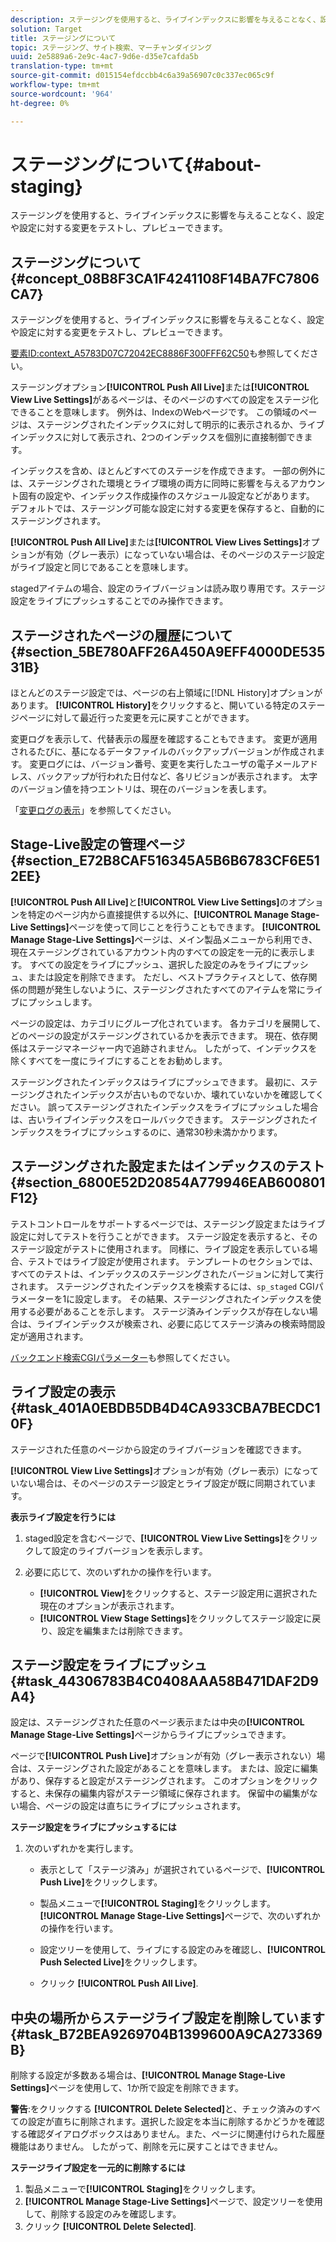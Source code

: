 ```yaml
---
description: ステージングを使用すると、ライブインデックスに影響を与えることなく、設定や設定に対する変更をテストし、プレビューできます。
solution: Target
title: ステージングについて
topic: ステージング、サイト検索、マーチャンダイジング
uuid: 2e5889a6-2e9c-4ac7-9d6e-d35e7cafda5b
translation-type: tm+mt
source-git-commit: d015154efdccbb4c6a39a56907c0c337ec065c9f
workflow-type: tm+mt
source-wordcount: '964'
ht-degree: 0%

---
```



# ステージングについて{#about-staging}

ステージングを使用すると、ライブインデックスに影響を与えることなく、設定や設定に対する変更をテストし、プレビューできます。

## ステージングについて{#concept_08B8F3CA1F4241108F14BA7FC7806CA7}

ステージングを使用すると、ライブインデックスに影響を与えることなく、設定や設定に対する変更をテストし、プレビューできます。

[要素ID:context_A5783D07C72042EC8886F300FFF62C50](c-about-simulator.md#context_A5783D07C72042EC8886F300FFF62C50)も参照してください。

ステージングオプション&#x200B;**[!UICONTROL Push All Live]**&#x200B;または&#x200B;**[!UICONTROL View Live Settings]**&#x200B;があるページは、そのページのすべての設定をステージ化できることを意味します。 例外は、IndexのWebページです。 この領域のページは、ステージングされたインデックスに対して明示的に表示されるか、ライブインデックスに対して表示され、2つのインデックスを個別に直接制御できます。

インデックスを含め、ほとんどすべてのステージを作成できます。 一部の例外には、ステージングされた環境とライブ環境の両方に同時に影響を与えるアカウント固有の設定や、インデックス作成操作のスケジュール設定などがあります。 デフォルトでは、ステージング可能な設定に対する変更を保存すると、自動的にステージングされます。

**[!UICONTROL Push All Live]**&#x200B;または&#x200B;**[!UICONTROL View Lives Settings]**&#x200B;オプションが有効（グレー表示）になっていない場合は、そのページのステージ設定がライブ設定と同じであることを意味します。

stagedアイテムの場合、設定のライブバージョンは読み取り専用です。ステージ設定をライブにプッシュすることでのみ操作できます。

## ステージされたページの履歴について{#section_5BE780AFF26A450A9EFF4000DE53531B}

ほとんどのステージ設定では、ページの右上領域に[!DNL History]オプションがあります。 **[!UICONTROL History]**&#x200B;をクリックすると、開いている特定のステージページに対して最近行った変更を元に戻すことができます。

変更ログを表示して、代替表示の履歴を確認することもできます。 変更が適用されるたびに、基になるデータファイルのバックアップバージョンが作成されます。 変更ログには、バージョン番号、変更を実行したユーザの電子メールアドレス、バックアップが行われた日付など、各リビジョンが表示されます。 太字のバージョン値を持つエントリは、現在のバージョンを表します。

「[変更ログの表示](c-about-reports-menu/c-about-reports-menu.md#task_166F1156719F4B3D834BEA8E249C8057)」を参照してください。

## Stage-Live設定の管理ページ{#section_E72B8CAF516345A5B6B6783CF6E512EE}

**[!UICONTROL Push All Live]**&#x200B;と&#x200B;**[!UICONTROL View Live Settings]**&#x200B;のオプションを特定のページ内から直接提供する以外に、**[!UICONTROL Manage Stage-Live Settings]**&#x200B;ページを使って同じことを行うこともできます。 **[!UICONTROL Manage Stage-Live Settings]**&#x200B;ページは、メイン製品メニューから利用でき、現在ステージングされているアカウント内のすべての設定を一元的に表示します。 すべての設定をライブにプッシュ、選択した設定のみをライブにプッシュ、または設定を削除できます。 ただし、ベストプラクティスとして、依存関係の問題が発生しないように、ステージングされたすべてのアイテムを常にライブにプッシュします。

ページの設定は、カテゴリにグループ化されています。 各カテゴリを展開して、どのページの設定がステージングされているかを表示できます。 現在、依存関係はステージマネージャー内で追跡されません。 したがって、インデックスを除くすべてを一度にライブにすることをお勧めします。

ステージングされたインデックスはライブにプッシュできます。 最初に、ステージングされたインデックスが古いものでないか、壊れていないかを確認してください。 誤ってステージングされたインデックスをライブにプッシュした場合は、古いライブインデックスをロールバックできます。 ステージングされたインデックスをライブにプッシュするのに、通常30秒未満かかります。

## ステージングされた設定またはインデックスのテスト{#section_6800E52D20854A779946EAB600801F12}

テストコントロールをサポートするページでは、ステージング設定またはライブ設定に対してテストを行うことができます。 ステージ設定を表示すると、そのステージ設定がテストに使用されます。 同様に、ライブ設定を表示している場合、テストではライブ設定が使用されます。 テンプレートのセクションでは、すべてのテストは、インデックスのステージングされたバージョンに対して実行されます。 ステージングされたインデックスを検索するには、`sp_staged` CGIパラメーターを1に設定します。 その結果、ステージングされたインデックスを使用する必要があることを示します。 ステージ済みインデックスが存在しない場合は、ライブインデックスが検索され、必要に応じてステージ済みの検索時間設定が適用されます。

[バックエンド検索CGIパラメーター](c-appendices/c-cgiparameters.md#reference_582E85C3886740C98FE88CA9DF7918E8)も参照してください。

## ライブ設定の表示{#task_401A0EBDB5DB4D4CA933CBA7BECDC10F}

ステージされた任意のページから設定のライブバージョンを確認できます。

<!-- 

t_viewing_live_settings.xml

 -->

**[!UICONTROL View Live Settings]**&#x200B;オプションが有効（グレー表示）になっていない場合は、そのページのステージ設定とライブ設定が既に同期されています。

**表示ライブ設定を行うには**

1. staged設定を含むページで、**[!UICONTROL View Live Settings]**&#x200B;をクリックして設定のライブバージョンを表示します。
1. 必要に応じて、次のいずれかの操作を行います。

   * **[!UICONTROL View]**&#x200B;をクリックすると、ステージ設定用に選択された現在のオプションが表示されます。
   * **[!UICONTROL View Stage Settings]**&#x200B;をクリックしてステージ設定に戻り、設定を編集または削除できます。

## ステージ設定をライブにプッシュ{#task_44306783B4C0408AAA58B471DAF2D9A4}

設定は、ステージングされた任意のページ表示または中央の&#x200B;**[!UICONTROL Manage Stage-Live Settings]**&#x200B;ページからライブにプッシュできます。

<!-- 

t_pushing_live_settings_live.xml

 -->

ページで&#x200B;**[!UICONTROL Push Live]**&#x200B;オプションが有効（グレー表示されない）場合は、ステージングされた設定があることを意味します。 または、設定に編集があり、保存すると設定がステージングされます。 このオプションをクリックすると、未保存の編集内容がステージ領域に保存されます。 保留中の編集がない場合、ページの設定は直ちにライブにプッシュされます。

**ステージ設定をライブにプッシュするには**

1. 次のいずれかを実行します。

   * 表示として「ステージ済み」が選択されているページで、**[!UICONTROL Push Live]**&#x200B;をクリックします。
   * 製品メニューで&#x200B;**[!UICONTROL Staging]**&#x200B;をクリックします。 **[!UICONTROL Manage Stage-Live Settings]**&#x200B;ページで、次のいずれかの操作を行います。

   * 設定ツリーを使用して、ライブにする設定のみを確認し、**[!UICONTROL Push Selected Live]**&#x200B;をクリックします。
   * クリック **[!UICONTROL Push All Live]**.

## 中央の場所からステージライブ設定を削除しています{#task_B72BEA9269704B1399600A9CA273369B}

削除する設定が多数ある場合は、**[!UICONTROL Manage Stage-Live Settings]**&#x200B;ページを使用して、1か所で設定を削除できます。

<!-- 

t_deleting_staged_settings_from_a_central_location.xml

 -->

**警告**:をクリックする **[!UICONTROL Delete Selected]**&#x200B;と、チェック済みのすべての設定が直ちに削除されます。選択した設定を本当に削除するかどうかを確認する確認ダイアログボックスはありません。また、ページに関連付けられた履歴機能はありません。 したがって、削除を元に戻すことはできません。

**ステージライブ設定を一元的に削除するには**

1. 製品メニューで&#x200B;**[!UICONTROL Staging]**&#x200B;をクリックします。
1. **[!UICONTROL Manage Stage-Live Settings]**&#x200B;ページで、設定ツリーを使用して、削除する設定のみを確認します。
1. クリック **[!UICONTROL Delete Selected]**.
